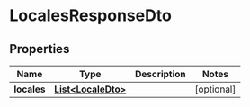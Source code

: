 
# LocalesResponseDto

## Properties
Name | Type | Description | Notes
------------ | ------------- | ------------- | -------------
**locales** | [**List&lt;LocaleDto&gt;**](LocaleDto.md) |  |  [optional]



